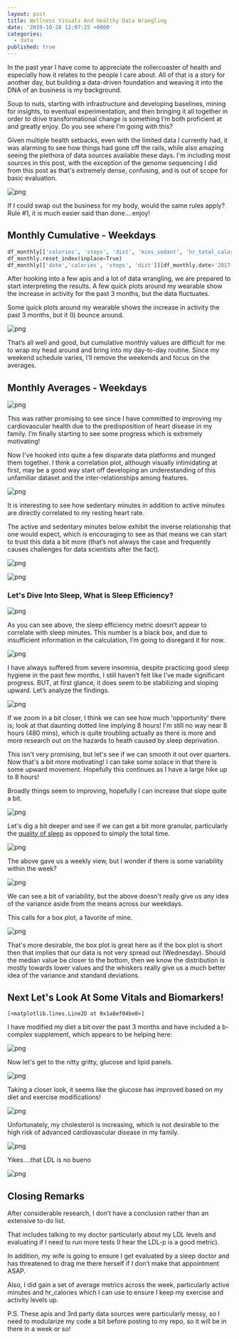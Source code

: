 ```yaml
---
layout: post
title: Wellness Visuals And Healthy Data Wrangling
date: '2019-10-28 12:07:25 +0000'
categories:
  - data
published: true
---
```


In the past year I have come to appreciate the rollercoaster of health and especially how it relates to the people I care about. All of that is a story for another day, but building a data-driven foundation and weaving it into the DNA of an business is my background. 

Soup to nuts, starting with infrastructure and developing baselines, mining for insights, to eventual experimentation, and then bringing it all together in order to drive transformational change is something I’m both proficient at and greatly enjoy. Do you see where I’m going with this?  

Given multiple health setbacks, even with the limited data I currently had, it was alarming to see how things had gone off the rails, while also amazing seeing the plethora of data sources available these days.  I'm including most sources in this post, with the exception of the genome sequencing I did from this post as that's extremely dense, confusing, and is out of scope for basic evaluation. 

![png](../images/health_post/support_post_health_1.png)

If I could swap out the business for my body, would the same rules apply? Rule #1, it is much easier said than done….enjoy!

## Monthly Cumulative - Weekdays


```python
df_monthly[['calories', 'steps', 'dist', 'mins_sedant', 'hr_total_calories', 'mins_active_light', 'calc_active_mins', 'totalSleepMinutesAsleep', 'totalSleep_deep_mins', 'totalSleep_rem_mins', 'totalSleep_wake_mins', 'totalSleepTimeInBed']][df_monthly.index > '2017-07-31'].tail(10)
df_monthly.reset_index(inplace=True)
df_monthly[['date','calories', 'steps', 'dist']][df_monthly.date>'2017-11-01'].plot(subplots=True,x='date',figsize=(12,9), sharex=True, legend=True,title='Monthly Cumulative Calories, Steps, Distances')
```
After hooking into a few apis and a lot of data wrangling, we are prepared to start interpreting the results. A few quick plots around my wearable show the increase in activity for the past 3 months, but the data fluctuates.

Some quick plots around my wearable shows the increase in activity the past 3 months, but it (I) bounce around.

![png](../images/health_post/support_post_health_6_1.png)


That’s all well and good, but cumulative monthly values are difficult for me to wrap my head around and bring into my day-to-day routine. Since my weekend schedule varies, I’ll remove the weekends and focus on the averages.


## Monthly Averages - Weekdays

![png](../images/health_post/support_post_health_8_0.png)

This was rather promising to see since I have committed to improving my cardiovascular health due to the predisposition of heart disease in my family. I’m finally starting to see some progress which is extremely motivating!

Now I've hooked into quite a few disparate data platforms and munged them together.  I think a correlation plot, although visually intimidating at first, may be a good way start off developing an underestanding of this unfamiliar dataset and the inter-relationships among features.


![png](../images/health_post/support_post_health_9_0.png)


It is interesting to see how sedentary minutes in addition to active minutes are directly correlated to my resting heart rate.

The active and sedentary minutes below exhibit the inverse relationship that one would expect, which is encouraging to see as that means we can start to trust this data a bit more (that’s not always the case and frequently causes challenges for data scientists after the fact).


![png](../images/health_post/support_post_health_10_0.png)


![png](../images/health_post/support_post_health_11_0.png)


### Let's Dive Into Sleep, What is Sleep Efficiency? 


![png](../images/health_post/support_post_health_14_1.png)

As you can see above, the sleep efficiency metric doesn’t appear to correlate with sleep minutes. This number is a black box, and due to insufficient information in the calculation, I’m going to disregard it for now.


![png](../images/health_post/support_post_health_16_1.png)


I have always suffered from severe insomnia, despite practicing good sleep hygiene in the past few months, I still haven’t felt like I’ve made significant progress. BUT, at first glance, it does seem to be stabilizing and sloping upward. Let’s analyze the findings.


![png](../images/health_post/support_post_health_18_1.png)

If we zoom in a bit closer, I think we can see how much 'opportunity' there is; look at that daunting dotted line implying 8 hours!  I'm still no way near 8 hours (480 mins), which is quite troubling actually as there is more and more research out on the hazards to heath caused by sleep deprivation. 

This isn't very promising, but let's see if we can smooth it out over quarters. Now that's a bit more motivating!  I can take some solace in that there is some upward movement.  Hopefully this continues as I have a large hike up to 8 hours!  

Broadly things seem to improving, hopefully I can increase that slope quite a bit. 


![png](../images/health_post/support_post_health_19_1.png)



Let's dig a bit deeper and see if we can get a bit more granular, particularly the <u>quality of sleep</u> as opposed to simply the total time.


![png](../images/health_post/support_post_health_21_1.png)


The above gave us a weekly view, but I wonder if there is some variability within the week?


![png](../images/health_post/support_post_health_23_2.png)

We can see a bit of variability, but the above doesn't really give us any idea of the variance aside from the means across our weekdays.

This calls for a box plot, a favorite of mine.


![png](../images/health_post/support_post_health_25_0.png)

That's more desirable, the box plot is great here as if the box plot is short then that implies that our data is not very spread out (Wednesday).  Should the median value be closer to the bottom, then we know the distribution is mostly towards lower values and the whiskers really give us a much better idea of the variance and standard deviations.



## Next Let's Look At Some Vitals and Biomarkers!

    [<matplotlib.lines.Line2D at 0x1a8ef04be0>]


I have modified my diet a bit over the past 3 months and have included a b-complex supplement, which appears to be helping here:

![png](../images/health_post/support_post_health_44_1.png)


Now let's get to the nitty gritty, glucose and lipid panels.


![png](../images/health_post/support_post_health_45_1.png)


Taking a closer look, it seems like the glucose has improved based on my diet and exercise modifications!


![png](../images/health_post/support_post_health_46_1.png)


Unfortunately, my cholesterol is increasing, which is not desirable to the high risk of advanced cardiovascular disease in my family.


![png](../images/health_post/support_post_health_47_1.png)

Yikes....that LDL is no bueno

![png](../images/health_post/support_post_health_48_0.png)

## Closing Remarks

After considerable research, I don’t have a conclusion rather than an extensive to-do list.  

That includes talking to my doctor particularly about my LDL levels and evaluating if I need to run more tests (I hear the LDL-p is a good metric).   

In addition, my wife is going to ensure I get evaluated by a sleep doctor and has threatened to drag me there herself if I don’t make that appointment ASAP.

Also, I did gain a set of average metrics across the week, particularly active minutes and hr_calories which I can use to ensure I keep my exercise and activity levels up.
 
P.S. 
These apis and 3rd party data sources were particularly messy, so I need to modularize my code a bit before posting to my repo, so it will be in there in a week or so!




